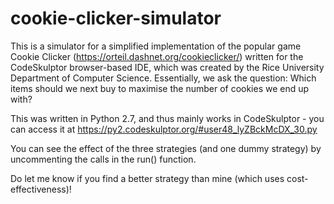# cookie-clicker-simulator

This is a simulator for a simplified implementation of the popular game Cookie Clicker (https://orteil.dashnet.org/cookieclicker/) written for the CodeSkulptor browser-based IDE, which was created by the Rice University Department of Computer Science. Essentially, we ask the question: Which items should we next buy to maximise the number of cookies we end up with?

This was written in Python 2.7, and thus mainly works in CodeSkulptor - you can access it at https://py2.codeskulptor.org/#user48_lyZBckMcDX_30.py 

You can see the effect of the three strategies (and one dummy strategy) by uncommenting the calls in the run() function.

Do let me know if you find a better strategy than mine (which uses cost-effectiveness)!
